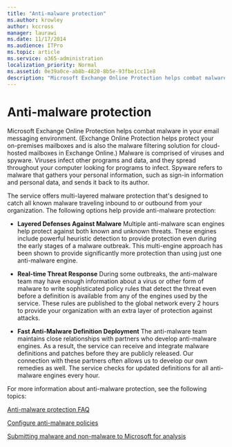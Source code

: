 ```yaml
---
title: "Anti-malware protection"
ms.author: krowley
author: kccross
manager: laurawi
ms.date: 11/17/2014
ms.audience: ITPro
ms.topic: article
ms.service: o365-administration
localization_priority: Normal
ms.assetid: 0e39a0ce-ab8b-4820-8b5e-93fbe1cc11e8
description: "Microsoft Exchange Online Protection helps combat malware in your email messaging environment. (Exchange Online Protection helps protect your on-premises mailboxes and is also the malware filtering solution for cloud-hosted mailboxes in Exchange Online.) Malware is comprised of viruses and spyware. Viruses infect other programs and data, and they spread throughout your computer looking for programs to infect. Spyware refers to malware that gathers your personal information, such as sign-in information and personal data, and sends it back to its author."
---
```


# Anti-malware protection

Microsoft Exchange Online Protection helps combat malware in your email messaging environment. (Exchange Online Protection helps protect your on-premises mailboxes and is also the malware filtering solution for cloud-hosted mailboxes in Exchange Online.) Malware is comprised of viruses and spyware. Viruses infect other programs and data, and they spread throughout your computer looking for programs to infect. Spyware refers to malware that gathers your personal information, such as sign-in information and personal data, and sends it back to its author. 
  
The service offers multi-layered malware protection that's designed to catch all known malware traveling inbound to or outbound from your organization. The following options help provide anti-malware protection:
  
- **Layered Defenses Against Malware** Multiple anti-malware scan engines help protect against both known and unknown threats. These engines include powerful heuristic detection to provide protection even during the early stages of a malware outbreak. This multi-engine approach has been shown to provide significantly more protection than using just one anti-malware engine. 
    
- **Real-time Threat Response** During some outbreaks, the anti-malware team may have enough information about a virus or other form of malware to write sophisticated policy rules that detect the threat even before a definition is available from any of the engines used by the service. These rules are published to the global network every 2 hours to provide your organization with an extra layer of protection against attacks. 
    
- **Fast Anti-Malware Definition Deployment** The anti-malware team maintains close relationships with partners who develop anti-malware engines. As a result, the service can receive and integrate malware definitions and patches before they are publicly released. Our connection with these partners often allows us to develop our own remedies as well. The service checks for updated definitions for all anti-malware engines every hour. 
    
For more information about anti-malware protection, see the following topics: 
  
[Anti-malware protection FAQ ](anti-malware-protection-faq-eop.md)
  
[Configure anti-malware policies](configure-anti-malware-policies.md)
  
[Submitting malware and non-malware to Microsoft for analysis](submitting-malware-and-non-malware-to-microsoft-for-analysis.md)
  

